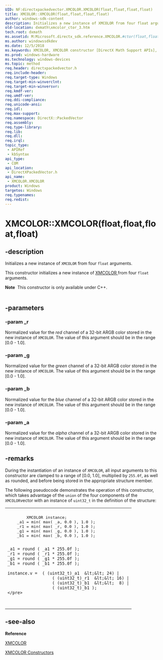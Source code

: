 ```yaml
---
UID: NF:directxpackedvector.XMCOLOR.XMCOLOR(float,float,float,float)
title: XMCOLOR::XMCOLOR(float,float,float,float)
author: windows-sdk-content
description: Initializes a new instance of XMCOLOR from four float arguments.
old-location: dxmath\xmcolor_ctor_3.htm
tech.root: dxmath
ms.assetid: M:Microsoft.directx_sdk.reference.XMCOLOR.#ctor(float,float,float,float)
ms.author: windowssdkdev
ms.date: 12/5/2018
ms.keywords: XMCOLOR, XMCOLOR constructor [DirectX Math Support APIs], XMCOLOR constructor [DirectX Math Support APIs],XMCOLOR structure, XMCOLOR structure [DirectX Math Support APIs],XMCOLOR constructor, XMCOLOR.XMCOLOR, XMCOLOR.XMCOLOR(float,float,float,float), XMCOLOR::XMCOLOR, XMCOLOR::XMCOLOR(float,float,float,float), dxmath.xmcolor_ctor_3
ms.prod: windows-hardware
ms.technology: windows-devices
ms.topic: method
req.header: directxpackedvector.h
req.include-header: 
req.target-type: Windows
req.target-min-winverclnt: 
req.target-min-winversvr: 
req.kmdf-ver: 
req.umdf-ver: 
req.ddi-compliance: 
req.unicode-ansi: 
req.idl: 
req.max-support: 
req.namespace: DirectX::PackedVector
req.assembly: 
req.type-library: 
req.lib: 
req.dll: 
req.irql: 
topic_type:
 - APIRef
 - kbSyntax
api_type:
 - COM
api_location:
 - DirectXPackedVector.h
api_name:
 - XMCOLOR.XMCOLOR
product: Windows
targetos: Windows
req.typenames: 
req.redist: 
---
```


# XMCOLOR::XMCOLOR(float,float,float,float)


## -description


Initializes a new instance of <code>XMCOLOR</code> from four <code>float</code> arguments.
    

This constructor initializes a new instance of <a href="https://msdn.microsoft.com/B799AA06-C51B-440A-93AD-3D3334449E27">XMCOLOR </a> from four
	<code>float</code> arguments.
<div class="alert"><b>Note</b>  This constructor is only available under C++.
    </div><div> </div>

## -parameters




### -param _r

Normalized value for the <i>red</i> channel of a 32-bit ARGB color
		    stored in the new instance of <code>XMCOLOR</code>. The value of this argument
		    should be in the range [0.0 - 1.0].
		    


### -param _g

Normalized value for the <i>green</i> channel of a 32-bit ARGB
		    color stored in the new instance of <code>XMCOLOR</code>. The value of this
		    argument should be in the range [0.0 - 1.0].
		    


### -param _b

Normalized value for the <i>blue</i> channel of a 32-bit ARGB
		    color stored in the new instance of <code>XMCOLOR</code>. The value of this
		    argument should be in the range [0.0 - 1.0].
		    


### -param _a

Normalized value for the <i>alpha</i> channel of a 32-bit ARGB
		    color stored in the new instance of <code>XMCOLOR</code>. The value of this
		    argument should be in the range [0.0 - 1.0].
		    


## -remarks



During the instantiation of an instance of <code>XMCOLOR</code>, all input arguments to
	    this constructor are clamped to a range of [0.0, 1.0], multiplied by <code>255.0f</code>,
	    as well as rounded, and before being stored in the appropriate structure member.
	  

The following pseudocode demonstrates the operation of this constructor, which takes
	    advantage of the <code>union</code> of the four components of the <code>XMCOLOR</code>vector with an instance of <code>uint32_t</code> in the definition of the structure:
	  

<div class="code"><span codelanguage=""><table>
<tr>
<th></th>
</tr>
<tr>
<td>
<pre>
        XMCOLOR instance;        
	_a1 = min( max( _a, 0.0 ), 1.0 );
	_r1 = min( max( _r, 0.0 ), 1.0 );
	_g1 = min( max( _g, 0.0 ), 1.0 );
	_b1 = min( max( _b, 0.0 ), 1.0 );

	_a1 = round ( _a1 * 255.0f );
	_r1 = round ( _r1 * 255.0f );
	_g1 = round ( _g1 * 255.0f );
	_b1 = round ( _b1 * 255.0f );

	instance.v =  ( (uint32_t)_a1  &lt;&lt; 24) |
                      ( (uint32_t)_r1  &lt;&lt; 16) |
                      ( (uint32_t)_b1  &lt;&lt;  8) |
                      ( (uint32_t)_b1 );
    </pre>
</td>
</tr>
</table></span></div>



## -see-also




<b>Reference</b>



<a href="https://msdn.microsoft.com/B799AA06-C51B-440A-93AD-3D3334449E27">XMCOLOR</a>



<a href="https://msdn.microsoft.com/9d700016-8a5c-4699-b9cb-f9e91296a2a7">XMCOLOR Constructors</a>
 

 

